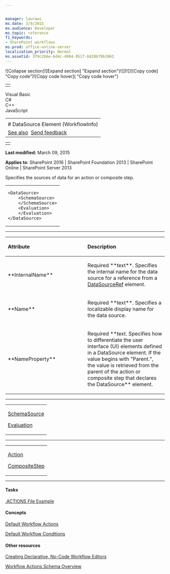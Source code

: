 ```yaml
---


manager: laurawi
ms.date: 3/9/2015
ms.audience: Developer
ms.topic: reference
f1_keywords:
- SharePoint workflows
ms.prod: office-online-server
localization_priority: Normal
ms.assetid: 3f9c266e-6d4c-4984-9517-6828b79b1062
---
```


![Collapse
section]![Expand
section] "Expand section")![]()![])![]![]()![Copy
code] "Copy code")![Copy code
hover]( "Copy code hover")
<table>
<tbody>
<tr class="odd">
<td align="left"></td>
</tr>
</tbody>
</table>

Visual Basic  
C\#  
C++  
JavaScript  

<table>
<tbody>
<tr class="odd">
<td align="left"><span id="runningHeaderText"></span></td>
</tr>
<tr class="even">
<td align="left"># DataSource Element (WorkflowInfo)</td>
</tr>
<tr class="odd">
<td align="left"><a href="#seeAlsoToggle">See also</a>  <span id="headfeedbackarea" class="feedbackhead"><a href="javascript:SubmitFeedback(&#39;docthis@Microsoft.com&#39;,&#39;&#39;,&#39;&#39;,&#39;&#39;,&#39;1.0.18082.1225&#39;,&#39;%0\dThank%20you%20for%20your%20feedback.%20The%20developer%20writing%20teams%20use%20your%20feedback%20to%20improve%20documentation.%20While%20we%20are%20reviewing%20your%20feedback,%20we%20may%20send%20you%20e-mail%20to%20ask%20for%20clarification%20or%20feedback%20on%20a%20solution.%20We%20do%20not%20use%20your%20e-mail%20address%20for%20any%20other%20purpose%20and%20we%20delete%20it%20after%20we%20finish%20our%20review.%0\AFor%20further%20information%20about%20the%20privacy%20policies%20of%20Microsoft,%20please%20see%20http://privacy.microsoft.com/en-us/default.aspx.%0\A%0\d&#39;,&#39;Customer%20feedback&#39;);">Send feedback</a></span></td>
</tr>
</tbody>
</table>

<table>
<colgroup>
<col width="100%" />
</colgroup>
<tbody>
<tr class="odd">
<td align="left"></td>
</tr>
</tbody>
</table>

**Last modified:** March 09, 2015

**Applies to**: SharePoint 2016 | SharePoint Foundation 2013 |
SharePoint Online | SharePoint Server 2013

Specifies the sources of data for an action or composite step.

<span codelanguage="other"></span>
<table>
<colgroup>
<col width="100%" />
</colgroup>
<tbody>
<tr class="odd">
<td align="left"><pre><code>&lt;DataSource&gt;
    &lt;SchemaSource&gt;
    &lt;/SchemaSource&gt;
    &lt;Evaluation&gt;
    &lt;/Evaluation&gt;
&lt;/DataSource&gt;</code></pre></td>
</tr>
</tbody>
</table>


-----------------------------------------------------------------------------------------------------------------------------------------------------------------------------------------------

<table>
<colgroup>
<col width="50%" />
<col width="50%" />
</colgroup>
<thead>
<tr class="header">
<th align="left"><p>Attribute</p></th>
<th align="left"><p>Description</p></th>
</tr>
</thead>
<tbody>
<tr class="odd">
<td align="left"><p>**InternalName**</p></td>
<td align="left"><p>Required **text**. Specifies the internal name for the data source for a reference from a <a href="datasourceref-element-workflowinfo.md">DataSourceRef</a> element.</p></td>
</tr>
<tr class="even">
<td align="left"><p>**Name**</p></td>
<td align="left"><p>Required **text**. Specifies a localizable display name for the data source.</p></td>
</tr>
<tr class="odd">
<td align="left"><p>**NameProperty**</p></td>
<td align="left"><p>Required **text</span>. Specifies how to differentiate the user interface (UI) elements defined in a <span class="keyword">DataSource</span> element. If the value begins with &quot;Parent.&quot;, the value is retrieved from the parent of the action or composite step that declares the <span class="keyword">DataSource** element.</p></td>
</tr>
</tbody>
</table>


---------------------------------------------------------------------------------------------------------------------------------------------------------------------------------------------------

<table>
<colgroup>
<col width="100%" />
</colgroup>
<tbody>
<tr class="odd">
<td align="left"><p><a href="schemasource-element-workflowinfo.md">SchemaSource</a></p>
<p><a href="evaluation-element-workflowinfo.md">Evaluation</a></p></td>
</tr>
</tbody>
</table>


----------------------------------------------------------------------------------------------------------------------------------------------------------------------------------------------------

<table>
<colgroup>
<col width="100%" />
</colgroup>
<tbody>
<tr class="odd">
<td align="left"><p><a href="action-element-workflowinfo.md">Action</a></p>
<p><a href="compositestep-element-workflowinfo.md">CompositeStep</a></p></td>
</tr>
</tbody>
</table>


-------------------------------------------------------------------------------------------------------------------------------------------------------------------------------------------

#### Tasks

[.ACTIONS File Example](actions-file-example-workflowinfo.md)

#### Concepts

[Default Workflow Actions](default-workflow-actions-workflowinfo.md)

[Default Workflow Conditions](default-workflow-conditions-workflowinfo.md)

#### Other resources

[Creating Declarative, No-Code Workflow
Editors](http://msdn.microsoft.com/library/60dfda8d-e724-4d7d-9578-aa239c362dcf(Office.15).aspx)

[Workflow Actions Schema
Overview](http://msdn.microsoft.com/library/25da07cb-b228-43f2-9cdf-c8c71c3eabbb(Office.15).aspx)








